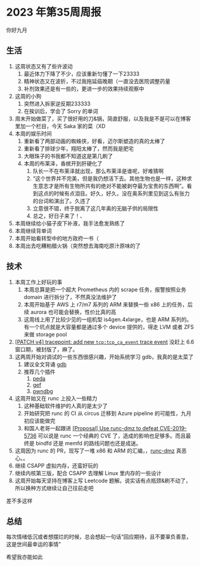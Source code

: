 # 2023 年第35周周报

你好九月

## 生活

1. 这周状态又有了些许波动
    1. 最近体力下降了不少，应该重新匀懂了一下23333
    2. 精神状态又在波折，不过我拖延癌晚期（一直没去医院调整药量
    3. 补剂效果还是有一些的，更进一步的效果持续观察中
2. 这周的小狗
    1. 突然进入拆家逆反期233333
    2. 在挨训后，学会了 Sorry 的单词
3. 周末开始做菜了，买了很好用的刀&锅，简直舒服，以及我是不是可以在博客里加一个栏目，今天 Saka 家的菜（XD
4. 本周的娱乐时间
    1. 重新看了两部动画的蜘蛛侠，好看，迈尔斯塑造的真的太棒了
    2. 重新看了排球少年，翔阳太棒了，然而我是肥宅
    3. 大眼珠子的书我都不知道这是第几刷了
    4. 本周的布莱泽，香槟开到肝硬化了
        1. 队长一不在布莱泽就出现，那么布莱泽是谁呢，好难猜啊
        2. “这个世界并不完美，但是我仍想活下去。其他生物也是一样，这种求生意志才是所有生物所共有的绝对不能被剥夺最为宝贵的东西啊”。看到这点的时候有点泪目。好久，好久，没在奥系列里见到这么有张力的台词和演出了。久违了
        3. 立意很不错，终于脱离了这几年奥的无脑子供的局限性
        4. 总之，好日子来了！、
5. 本周继续给小猫子皮下补液，我手法愈发熟练了
6. 本周继续背单词
7. 本周开始看转型中的地方政府一书（
8. 本周出去吃糟粕醋火锅（突然想去海南吃原汁原味的了

## 技术

1. 本周工作上好玩的事
    1. 本周总算是把一个超大 Prometheus 内的 scrape 任务，报警按照业务 domain 进行拆分了，不然真没法维护了
    2. 本周开始基于 AWS 上 r7/m7 系列的 ARM 来替换一些 x86 上的任务，后续 aurora 也可能会替换，性价比真的高
    3. 这周线上用了比较少见的一组机型 is4gen.4xlarge，也是 ARM 系列的。有一个坑点就是大容量都是通过多个 device 提供的，得走 LVM 或者 ZFS 来做 storage pool
2. [[PATCH v4] tracepoint: add new `tcp:tcp_ca_event` trace event](https://lore.kernel.org/linux-trace-kernel/20230825133246.344364-1-me@manjusaka.me/T/#u) 没赶上 6.6 窗口期，被封版了，麻了。
3. 这两周开始对调试的一些东西很感兴趣，开始系统学习 gdb，我真的是太菜了
    1. 建议全文背诵 [gdb](https://sourceware.org/gdb/current/onlinedocs/gdb.pdf)
    2. 推荐几个插件
        1. [peda](https://github.com/longld/peda)
        2. [gef](https://github.com/hugsy/gef)
        3. [pwndbg](https://github.com/pwndbg/pwndbg)
4. 这周开始又在 runc 上投入一些精力
    1. 这种基础软件维护的人真的是太少了
    2. 开始研究把 runc 的 CI 从 circus 迁移到 Azure pipeline 的可能性，九月初应该能做完
    3. 和国人老哥一起跟进 [[Proposal] Use runc-dmz to defeat CVE-2019-5736](https://github.com/opencontainers/runc/pull/3983) 可以说是 runc 一个经典的 CVE 了，造成的影响也足够多。而且最终是 bindfd 还是 memfd 的路线问题也还是成迷。
5. 这周因为 runc 的 PR，现写了一堆 x86 和 ARM 的汇编，，[runc-dmz](https://gist.github.com/Zheaoli/f37bc1fb04917fdfac36d644ee69f7e9) 真恶心。。
6. 继续 CSAPP 虚拟内存，还蛮好玩的
7. 继续内核第三版，配合 CSAPP 去理解 Linux 里内存的一些设计
8. 这周开始每天坚持在博客上写 Leetcode 题解。说实话有点瓶颈&刷不动了，所以换种方式继续让自己往前走吧

差不多这样

## 总结

每次情绪低沉或者想摆烂的时候，总会想起一句话“回应期待，且不要辜负善意，这是世间最幸运的事情”

希望我亦能如此
